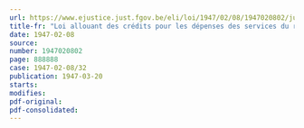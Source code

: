 ```yaml
---
url: https://www.ejustice.just.fgov.be/eli/loi/1947/02/08/1947020802/justel
title-fr: "Loi allouant des crédits pour les dépenses des services du ravitaillement à rattacher au budget du Ministère des affaires économiques, des classes moyennes et du ravitaillement pour l'exercice 1940"
date: 1947-02-08
source:
number: 1947020802
page: 888888
case: 1947-02-08/32
publication: 1947-03-20
starts:
modifies:
pdf-original:
pdf-consolidated:
---
```


